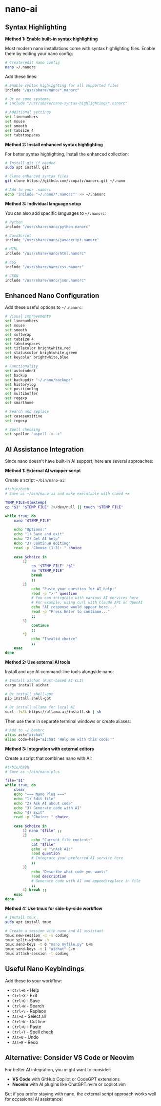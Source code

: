 # nano-ai

## Syntax Highlighting

**Method 1: Enable built-in syntax highlighting**

Most modern nano installations come with syntax highlighting files. Enable them by editing your nano config:

```bash
# Create/edit nano config
nano ~/.nanorc
```

Add these lines:
```bash
# Enable syntax highlighting for all supported files
include "/usr/share/nano/*.nanorc"

# Or on some systems:
# include "/usr/share/nano-syntax-highlighting/*.nanorc"

# Additional settings
set linenumbers
set mouse
set smooth
set tabsize 4
set tabstospaces
```

**Method 2: Install enhanced syntax highlighting**

For better syntax highlighting, install the enhanced collection:
```bash
# Install git if needed
sudo apt install git

# Clone enhanced syntax files
git clone https://github.com/scopatz/nanorc.git ~/.nano

# Add to your .nanorc
echo 'include "~/.nano/*.nanorc"' >> ~/.nanorc
```

**Method 3: Individual language setup**

You can also add specific languages to `~/.nanorc`:
```bash
# Python
include "/usr/share/nano/python.nanorc"

# JavaScript
include "/usr/share/nano/javascript.nanorc"

# HTML
include "/usr/share/nano/html.nanorc"

# CSS
include "/usr/share/nano/css.nanorc"

# JSON
include "/usr/share/nano/json.nanorc"
```

## Enhanced Nano Configuration

Add these useful options to `~/.nanorc`:
```bash
# Visual improvements
set linenumbers
set mouse
set smooth
set softwrap
set tabsize 4
set tabstospaces
set titlecolor brightwhite,red
set statuscolor brightwhite,green
set keycolor brightwhite,blue

# Functionality
set autoindent
set backup
set backupdir "~/.nano/backups"
set historylog
set positionlog
set multibuffer
set regexp
set smarthome

# Search and replace
set casesensitive
set regexp

# Spell checking
set speller "aspell -x -c"
```

## AI Assistance Integration

Since nano doesn't have built-in AI support, here are several approaches:

**Method 1: External AI wrapper script**

Create a script `~/bin/nano-ai`:
```bash
#!/bin/bash
# Save as ~/bin/nano-ai and make executable with chmod +x

TEMP_FILE=$(mktemp)
cp "$1" "$TEMP_FILE" 2>/dev/null || touch "$TEMP_FILE"

while true; do
    nano "$TEMP_FILE"
    
    echo "Options:"
    echo "1) Save and exit"
    echo "2) Get AI help"
    echo "3) Continue editing"
    read -p "Choose (1-3): " choice
    
    case $choice in
        1)
            cp "$TEMP_FILE" "$1"
            rm "$TEMP_FILE"
            break
            ;;
        2)
            echo "Paste your question for AI help:"
            read -p "> " question
            # You can integrate with various AI services here
            # For example, using curl with Claude API or OpenAI
            echo "AI response would appear here..."
            read -p "Press Enter to continue..."
            ;;
        3)
            continue
            ;;
        *)
            echo "Invalid choice"
            ;;
    esac
done
```

**Method 2: Use external AI tools**

Install and use AI command-line tools alongside nano:

```bash
# Install aichat (Rust-based AI CLI)
cargo install aichat

# Or install shell-gpt
pip install shell-gpt

# Or install ollama for local AI
curl -fsSL https://ollama.ai/install.sh | sh
```

Then use them in separate terminal windows or create aliases:
```bash
# Add to ~/.bashrc
alias ask="aichat"
alias code-help="aichat 'Help me with this code:'"
```

**Method 3: Integration with external editors**

Create a script that combines nano with AI:
```bash
#!/bin/bash
# Save as ~/bin/nano-plus

file="$1"
while true; do
    clear
    echo "=== Nano Plus ==="
    echo "1) Edit file"
    echo "2) Ask AI about code"
    echo "3) Generate code with AI"
    echo "4) Exit"
    read -p "Choice: " choice
    
    case $choice in
        1) nano "$file" ;;
        2) 
            echo "Current file content:"
            cat "$file"
            echo -e "\nAsk AI:"
            read question
            # Integrate your preferred AI service here
            ;;
        3)
            echo "Describe what code you want:"
            read description
            # Generate code with AI and append/replace in file
            ;;
        4) break ;;
    esac
done
```

**Method 4: Use tmux for side-by-side workflow**

```bash
# Install tmux
sudo apt install tmux

# Create a session with nano and AI assistant
tmux new-session -d -s coding
tmux split-window -h
tmux send-keys -t 0 "nano myfile.py" C-m
tmux send-keys -t 1 "aichat" C-m
tmux attach-session -t coding
```

## Useful Nano Keybindings

Add these to your workflow:
- `Ctrl+G` - Help
- `Ctrl+X` - Exit
- `Ctrl+O` - Save
- `Ctrl+W` - Search
- `Ctrl+\` - Replace
- `Alt+A` - Select all
- `Ctrl+K` - Cut line
- `Ctrl+U` - Paste
- `Ctrl+T` - Spell check
- `Alt+U` - Undo
- `Alt+E` - Redo

## Alternative: Consider VS Code or Neovim

For better AI integration, you might want to consider:
- **VS Code** with GitHub Copilot or CodeGPT extensions
- **Neovim** with AI plugins like ChatGPT.nvim or copilot.vim

But if you prefer staying with nano, the external script approach works well for occasional AI assistance!
